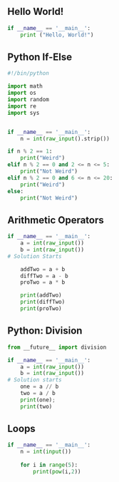 ## Hello World!
``` python
if __name__ == '__main__':
    print ("Hello, World!")
```

## Python If-Else
```python
#!/bin/python

import math
import os
import random
import re
import sys


if __name__ == '__main__':
    n = int(raw_input().strip())

if n % 2 == 1:
    print("Weird")
elif n % 2 == 0 and 2 <= n <= 5:
    print("Not Weird")
elif n % 2 == 0 and 6 <= n <= 20:
    print("Weird")
else:
    print("Not Weird")

```

## Arithmetic Operators
```python
if __name__ == '__main__':
    a = int(raw_input())
    b = int(raw_input())
# Solution Starts

    addTwo = a + b
    diffTwo = a - b
    proTwo = a * b

    print(addTwo)
    print(diffTwo)
    print(proTwo)

```

## Python: Division
```python
from __future__ import division

if __name__ == '__main__':
    a = int(raw_input())
    b = int(raw_input())
# Solution starts
    one = a // b
    two = a / b
    print(one);
    print(two)
```

## Loops
```python
if __name__ == '__main__':
    n = int(input())
    
    for i in range(5):
        print(pow(i,2))
```

